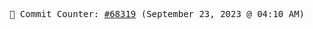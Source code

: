 <p align="center">
    <samp>
        📮 Commit Counter: <a href="https://github.com/Javascript-void0/Javascript-void0/commits/main">#68319</a> (September 23, 2023 @ 04:10 AM)
    </samp>
</p>